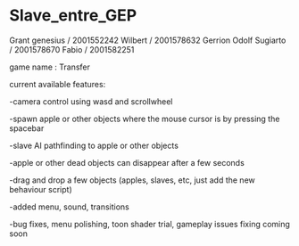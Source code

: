 # Slave_entre_GEP
Grant genesius / 2001552242
Wilbert / 2001578632
Gerrion Odolf Sugiarto / 2001578670
Fabio / 2001582251

game name : Transfer

current available features:

-camera control using wasd and scrollwheel

-spawn apple or other objects where the mouse cursor is by pressing the spacebar

-slave AI pathfinding to apple or other objects

-apple or other dead objects can disappear after a few seconds

-drag and drop a few objects (apples, slaves, etc, just add the new behaviour script)

-added menu, sound, transitions

-bug fixes, menu polishing, toon shader trial, gameplay issues fixing coming soon
